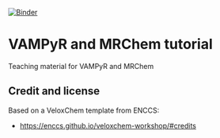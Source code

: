 [![Binder](https://mybinder.org/badge_logo.svg)](https://mybinder.org/v2/gh/MRChemSoft/multiwavelet-tutorial/multiwavelet)

# VAMPyR and MRChem tutorial

Teaching material for VAMPyR and MRChem

## Credit and license

Based on a VeloxChem template from ENCCS:
- https://enccs.github.io/veloxchem-workshop/#credits
